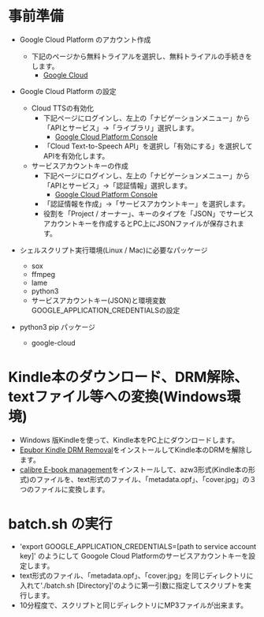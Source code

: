 # 事前準備
- Google Cloud Platform のアカウント作成
    - 下記のページから無料トライアルを選択し、無料トライアルの手続きをします。
        - [Google Cloud](https://cloud.google.com/)
- Google Cloud Platform の設定
    - Cloud TTSの有効化
        - 下記ページにログインし、左上の「ナビゲーションメニュー」から「APIとサービス」→「ライブラリ」選択します。
            - [Google Cloud Platform Console](https://console.cloud.google.com/)
        - 「Cloud Text-to-Speech API」を選択し「有効にする」を選択してAPIを有効化します。
    - サービスアカウントキーの作成
        - 下記ページにログインし、左上の「ナビゲーションメニュー」から「APIとサービス」→「認証情報」選択します。
            - [Google Cloud Platform Console](https://console.cloud.google.com/)
        - 「認証情報を作成」→「サービスアカウントキー」を選択します。
        - 役割を「Project / オーナー」、キーのタイプを「JSON」でサービスアカウントキーを作成するとPC上にJSONファイルが保存されます。

- シェルスクリプト実行環境(Linux / Mac)に必要なパッケージ
    - sox
    - ffmpeg
    - lame
    - python3
    - サービスアカウントキー(JSON)と環境変数 GOOGLE_APPLICATION_CREDENTIALSの設定

- python3 pip パッケージ 
    - google-cloud

# Kindle本のダウンロード、DRM解除、textファイル等への変換(Windows環境)
- Windows 版Kindleを使って、Kindle本をPC上にダウンロードします。
- [Epubor Kindle DRM Removal](https://jp.epubor.com/kindle-drm%E8%A7%A3%E9%99%A4/)をインストールしてKindle本のDRMを解除します。
- [calibre E-book management](https://calibre-ebook.com/)をインストールして、azw3形式(Kindle本の形式)のファイルを、text形式のファイル、「metadata.opf」、「cover.jpg」の３つのファイルに変換します。

# batch.sh の実行
- 'export GOOGLE_APPLICATION_CREDENTIALS=[path to service account key]' のようにして Googole Cloud Platformのサービスアカウントキーを設定します。
- text形式のファイル、「metadata.opf」、「cover.jpg」を同じディレクトリに入れて'./batch.sh [Directory]'のように第一引数に指定してスクリプトを実行します。
- 10分程度で、スクリプトと同じディレクトリにMP3ファイルが出来ます。
    
